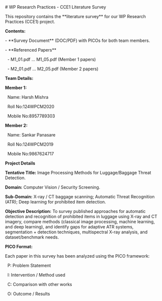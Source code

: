 \# WP Research Practices - CCE1 Literature Survey



This repository contains the \*\*literature survey\*\* for our WP Research Practices (CCE1) project.



**Contents:**

\- \*\*Survey Document\*\* (DOC/PDF) with PICOs for both team members.

\- \*\*Referenced Papers\*\*  

&nbsp; - M1\_01.pdf … M1\_05.pdf (Member 1 papers)  

&nbsp; - M2\_01.pdf … M2\_05.pdf (Member 2 papers)



**Team Details:**

**Member 1:**

&nbsp;	Name: Harsh Mishra

&nbsp;	Roll No:124WPCM2020

&nbsp;	Mobile No:8957789303

**Member 2:**

&nbsp;	Name: Sankar Panasare

&nbsp;	Roll No:124WPCM2019

&nbsp;	Mobile No:9867624717  



**Project Details**



**Tentative Title:** Image Processing Methods for Luggage/Baggage Threat Detection.  

**Domain:** Computer Vision / Security Screening.

**Sub-Domain:** X-ray / CT baggage scanning; Automatic Threat Recognition (ATR); Deep learning for prohibited item detection.

**Objective Description:** To survey published approaches for automatic detection and recognition of prohibited items in luggage using X-ray and CT imagery, compare methods (classical image processing, machine learning, and deep learning), and identify gaps for adaptive ATR systems, segmentation + detection techniques, multispectral X-ray analysis, and dataset/benchmark needs.



**PICO Format:**

Each paper in this survey has been analyzed using the PICO framework:  

&nbsp;	P: Problem Statement  

&nbsp;	I: Intervention / Method used  

&nbsp;	C: Comparison with other works  

&nbsp;	O: Outcome / Results  

